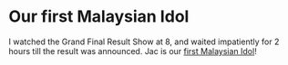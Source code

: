 Our first Malaysian Idol
===

I watched the Grand Final Result Show at 8, and waited impatiently for 2 hours till the result was announced. Jac is our [first Malaysian Idol](http://www.malaysianidol.com.my/view_news.asp?AID=72 "Jac is Malaysian Idol!")!